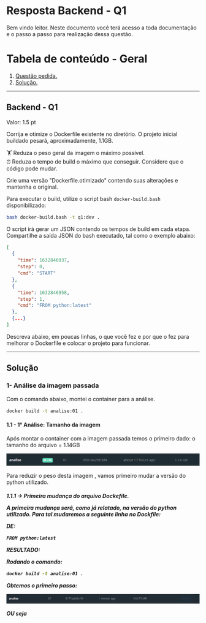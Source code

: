 # Resposta Backend - Q1 

Bem vindo leitor. Neste documento você terá acesso a toda documentação e o passo a passo para realização dessa questão.

# Tabela de conteúdo - Geral

1. [ Questão pedida. ](#desc)
2. [ Solução. ](#usage)

---

<a name="desc"></a>
<h2> Backend - Q1 </h2>

Valor: 1.5 pt

Corrija e otimize o Dockerfile existente no diretório.
O projeto inicial buildado pesará, aproximadamente, 1.1GB.

🏋️ Reduza o peso geral da imagem o máximo possível.  
⏰ Reduza o tempo de build o máximo que conseguir. Considere que o código pode mudar.

Crie uma versão "Dockerfile.otimizado" contendo suas alterações e mantenha o original.

Para executar o build, utilize o script bash ```docker-build.bash``` disponibilizado:

```bash
bash docker-build.bash -t q1:dev .
```

O script irá gerar um JSON contendo os tempos de build em cada etapa.
Compartilhe a saída JSON do bash executado, tal como o exemplo abaixo:

```json
[
  {
    "time": 1632846937,
    "step": 0,
    "cmd": "START"
  },
  {
    "time": 1632846958,
    "step": 1,
    "cmd": "FROM python:latest"
  },
  {...}
]
```

Descreva abaixo, em poucas linhas, o que você fez e por que o fez para melhorar o
Dockerfile e colocar o projeto para funcionar.

---

<a name="usage"></a>
<h2>Solução</h2>

<h3> 1- Análise da imagem passada </h3>

Com o comando abaixo, montei o container para a análise. 

```bash
docker build -t analise:01 .
```
<h4> 1.1 - 1° Análise: Tamanho da imagem </h4>
Após montar o container com a imagem passada temos o primeiro dado: o tamanho do arquivo = 1.14GB

![Imagem da primeira montagem ](Imgs/b_q1.1.PNG)

Para reduzir o peso desta imagem , vamos primeiro mudar a versão do python utilizado.

<h5> 1.1.1 -> Primeira mudança do arquivo Dockefile.
  
A primeira mudança será, como já relatado, na versão do python utilizado. 
Para tal mudaremos a seguinte linha no Dockfile:
  
DE:
  
```python
FROM python:latest
```

  
RESULTADO: 

Rodando o comando:
```bash
docker build -t analise:01 .
```

Obtemos o primeiro passo:

![Imagem da segunda montagem ](Imgs/b_q1.2.PNG)

OU seja
